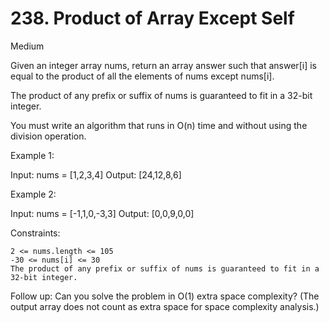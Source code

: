 # 238. Product of Array Except Self
Medium

Given an integer array nums, return an array answer such that answer[i] is equal to the product of all the elements of nums except nums[i].

The product of any prefix or suffix of nums is guaranteed to fit in a 32-bit integer.

You must write an algorithm that runs in O(n) time and without using the division operation.

 

Example 1:

Input: nums = [1,2,3,4]
Output: [24,12,8,6]

Example 2:

Input: nums = [-1,1,0,-3,3]
Output: [0,0,9,0,0]

 

Constraints:

    2 <= nums.length <= 105
    -30 <= nums[i] <= 30
    The product of any prefix or suffix of nums is guaranteed to fit in a 32-bit integer.

 

Follow up: Can you solve the problem in O(1) extra space complexity? (The output array does not count as extra space for space complexity analysis.)
